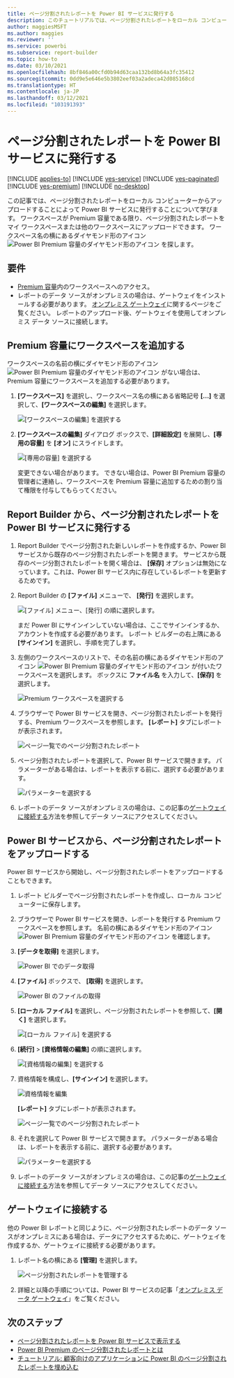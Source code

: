 ```yaml
---
title: ページ分割されたレポートを Power BI サービスに発行する
description: このチュートリアルでは、ページ分割されたレポートをローカル コンピューターからアップロードすることによって Power BI サービスに発行することを学びます。
author: maggiesMSFT
ms.author: maggies
ms.reviewer: ''
ms.service: powerbi
ms.subservice: report-builder
ms.topic: how-to
ms.date: 03/10/2021
ms.openlocfilehash: 8bf846a00cfd0b94d63caa132bd8b64a3fc35412
ms.sourcegitcommit: 0dd9e5e646e5b3802eef03a2adeca42d085168cd
ms.translationtype: HT
ms.contentlocale: ja-JP
ms.lasthandoff: 03/12/2021
ms.locfileid: "103191393"
---
```

# <a name="publish-a-paginated-report-to-the-power-bi-service"></a>ページ分割されたレポートを Power BI サービスに発行する

[!INCLUDE [applies-to](../includes/applies-to.md)] [!INCLUDE [yes-service](../includes/yes-service.md)] [!INCLUDE [yes-paginated](../includes/yes-paginated.md)] [!INCLUDE [yes-premium](../includes/yes-premium.md)] [!INCLUDE [no-desktop](../includes/no-desktop.md)] 

この記事では、ページ分割されたレポートをローカル コンピューターからアップロードすることによって Power BI サービスに発行することについて学びます。 ワークスペースが Premium 容量である限り、ページ分割されたレポートをマイ ワークスペースまたは他のワークスペースにアップロードできます。 ワークスペース名の横にあるダイヤモンド形のアイコン ![Power BI Premium 容量のダイヤモンド形のアイコン](media/paginated-reports-save-to-power-bi-service/premium-diamond.png) を探します。 

## <a name="requirements"></a>要件

- [Premium 容量](../admin/service-premium-what-is.md)内のワークスペースへのアクセス。
- レポートのデータ ソースがオンプレミスの場合は、ゲートウェイをインストールする必要があります。 [オンプレミス ゲートウェイ](../connect-data/service-gateway-onprem.md)に関するページをご覧ください。 レポートのアップロード後、ゲートウェイを使用してオンプレミス データ ソースに接続します。

## <a name="add-a-workspace-to-a-premium-capacity"></a>Premium 容量にワークスペースを追加する

ワークスペースの名前の横にダイヤモンド形のアイコン ![Power BI Premium 容量のダイヤモンド形のアイコン](media/paginated-reports-save-to-power-bi-service/premium-diamond.png) がない場合は、Premium 容量にワークスペースを追加する必要があります。 

1. **[ワークスペース]** を選択し、ワークスペース名の横にある省略記号 **[...]** を選択して、**[ワークスペースの編集]** を選択します。

    ![[ワークスペースの編集] を選択する](media/paginated-reports-save-to-power-bi-service/power-bi-paginated-edit-workspace.png)

1. **[ワークスペースの編集]** ダイアログ ボックスで、**[詳細設定]** を展開し、**[専用の容量]** を **[オン]** にスライドします。

    ![[専用の容量] を選択する](media/paginated-reports-save-to-power-bi-service/power-bi-paginated-edit-workspace-dialog.png)

   変更できない場合があります。 できない場合は、Power BI Premium 容量の管理者に連絡し、ワークスペースを Premium 容量に追加するための割り当て権限を付与してもらってください。

## <a name="from-report-builder-publish-a-paginated-report-to-the-power-bi-service"></a>Report Builder から、ページ分割されたレポートを Power BI サービスに発行する

1. Report Builder でページ分割された新しいレポートを作成するか、Power BI サービスから既存のページ分割されたレポートを開きます。 サービスから既存のページ分割されたレポートを開く場合は、 **[保存]** オプションは無効になっています。これは、Power BI サービス内に存在しているレポートを更新するためです。

1. Report Builder の **[ファイル]** メニューで、 **[発行]** を選択します。

    ![[ファイル] メニュー、[発行] の順に選択します。](media/paginated-reports-save-to-power-bi-service/power-bi-paginated-save-as.png)

    まだ Power BI にサインインしていない場合は、ここでサインインするか、アカウントを作成する必要があります。 レポート ビルダーの右上隅にある **[サインイン]** を選択し、手順を完了します。

2. 左側のワークスペースのリストで、その名前の横にあるダイヤモンド形のアイコン ![Power BI Premium 容量のダイヤモンド形のアイコン](media/paginated-reports-save-to-power-bi-service/premium-diamond.png) が付いたワークスペースを選択します。 ボックスに **ファイル名** を入力して、**[保存]** を選択します。 

    ![Premium ワークスペースを選択する](media/paginated-reports-save-to-power-bi-service/power-bi-paginated-select-workspace.png)

4. ブラウザーで Power BI サービスを開き、ページ分割されたレポートを発行する、Premium ワークスペースを参照します。 **[レポート]** タブにレポートが表示されます。

    ![ページ一覧でのページ分割されたレポート](media/paginated-reports-save-to-power-bi-service/power-bi-paginated-wwi-report.png)

5. ページ分割されたレポートを選択して、Power BI サービスで開きます。 パラメーターがある場合は、レポートを表示する前に、選択する必要があります。

    ![パラメーターを選択する](media/paginated-reports-save-to-power-bi-service/power-bi-paginated-select-parameters.png)

6. レポートのデータ ソースがオンプレミスの場合は、この記事の[ゲートウェイに接続する](#connect-to-a-gateway)方法を参照してデータ ソースにアクセスしてください。

## <a name="from-the-power-bi-service-upload-a-paginated-report"></a>Power BI サービスから、ページ分割されたレポートをアップロードする

Power BI サービスから開始し、ページ分割されたレポートをアップロードすることもできます。

1. レポート ビルダーでページ分割されたレポートを作成し、ローカル コンピューターに保存します。

1. ブラウザーで Power BI サービスを開き、レポートを発行する Premium ワークスペースを参照します。 名前の横にあるダイヤモンド形のアイコン ![Power BI Premium 容量のダイヤモンド形のアイコン](media/paginated-reports-save-to-power-bi-service/premium-diamond.png) を確認します。 

1. **[データを取得]** を選択します。

    ![Power BI でのデータ取得](media/paginated-reports-save-to-power-bi-service/power-bi-paginated-get-data.png)

1. **[ファイル]** ボックスで、 **[取得]** を選択します。

    ![Power BI のファイルの取得](media/paginated-reports-save-to-power-bi-service/power-bi-paginated-files-get.png)

1. **[ローカル ファイル]** を選択し、ページ分割されたレポートを参照して、**[開く]** を選択します。

    ![[ローカル ファイル] を選択する](media/paginated-reports-save-to-power-bi-service/power-bi-paginated-local-file.png)

1. **[続行]**  >  **[資格情報の編集]** の順に選択します。

    ![[資格情報の編集] を選択する](media/paginated-reports-save-to-power-bi-service/power-bi-paginated-select-edit-credentials.png)

1. 資格情報を構成し、**[サインイン]** を選択します。

    ![資格情報を編集](media/paginated-reports-save-to-power-bi-service/power-bi-paginated-credentials.png)

   **[レポート]** タブにレポートが表示されます。

    ![ページ一覧でのページ分割されたレポート](media/paginated-reports-save-to-power-bi-service/power-bi-paginated-wwi-report.png)

1. それを選択して Power BI サービスで開きます。 パラメーターがある場合は、レポートを表示する前に、選択する必要があります。
 
    ![パラメーターを選択する](media/paginated-reports-save-to-power-bi-service/power-bi-paginated-select-parameters.png)

6. レポートのデータ ソースがオンプレミスの場合は、この記事の[ゲートウェイに接続する](#connect-to-a-gateway)方法を参照してデータ ソースにアクセスしてください。

## <a name="connect-to-a-gateway"></a>ゲートウェイに接続する

他の Power BI レポートと同じように、ページ分割されたレポートのデータ ソースがオンプレミスにある場合は、データにアクセスするために、ゲートウェイを作成するか、ゲートウェイに接続する必要があります。

1. レポート名の横にある **[管理]** を選択します。

   ![ページ分割されたレポートを管理する](media/paginated-reports-save-to-power-bi-service/power-bi-paginated-manage.png)

1. 詳細と以降の手順については、Power BI サービスの記事「[オンプレミス データ ゲートウェイ](../connect-data/service-gateway-onprem.md)」をご覧ください。

## <a name="next-steps"></a>次のステップ

- [ページ分割されたレポートを Power BI サービスで表示する](../consumer/paginated-reports-view-power-bi-service.md)
- [Power BI Premium のページ分割されたレポートとは](paginated-reports-report-builder-power-bi.md)
- [チュートリアル: 顧客向けのアプリケーションに Power BI のページ分割されたレポートを埋め込む](../developer/embedded/embed-paginated-reports-customers.md)
